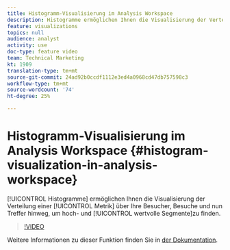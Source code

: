 ```yaml
---
title: Histogramm-Visualisierung im Analysis Workspace
description: Histogramme ermöglichen Ihnen die Visualisierung der Verteilung einer Metrik über Ihre Besucher, Besuche und nun Treffer hinweg, um hoch- und Niedrigwertsegmente zu finden.
feature: visualizations
topics: null
audience: analyst
activity: use
doc-type: feature video
team: Technical Marketing
kt: 1909
translation-type: tm+mt
source-git-commit: 24ad92b0ccdf1112e3ed4a0968cd47db757598c3
workflow-type: tm+mt
source-wordcount: '74'
ht-degree: 25%

---
```



# Histogramm-Visualisierung im Analysis Workspace {#histogram-visualization-in-analysis-workspace}

[!UICONTROL Histogramme] ermöglichen Ihnen die Visualisierung der Verteilung einer [!UICONTROL Metrik] über Ihre Besucher, Besuche und nun Treffer hinweg, um hoch- und [!UICONTROL wertvolle Segmente]zu finden.

>[!VIDEO](https://video.tv.adobe.com/v/23725/?quality=12)

Weitere Informationen zu dieser Funktion finden Sie in [der Dokumentation](https://marketing.adobe.com/resources/help/de_DE/analytics/analysis-workspace/histogram.html).
